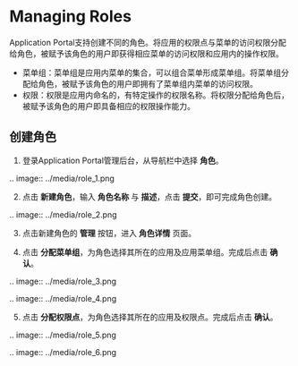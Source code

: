 # Managing Roles

Application Portal支持创建不同的角色。将应用的权限点与菜单的访问权限分配给角色，被赋予该角色的用户即获得相应菜单的访问权限和应用内的操作权限。

- 菜单组：菜单组是应用内菜单的集合，可以组合菜单形成菜单组。将菜单组分配给角色，被赋予该角色的用户即拥有了菜单组内菜单的访问权限。
- 权限：权限是应用内命名的，有特定操作的权限名称。将权限分配给角色后，被赋予该角色的用户即具备相应的权限操作能力。



## 创建角色

1. 登录Application Portal管理后台，从导航栏中选择 **角色**。

  .. image:: ../media/role_1.png

2.  点击 **新建角色**，输入 **角色名称** 与 **描述**，点击 **提交**，即可完成角色创建。

  .. image:: ../media/role_2.png

3. 点击新建角色的 **管理** 按钮，进入 **角色详情** 页面。

4. 点击 **分配菜单组**，为角色选择其所在的应用及应用菜单组。完成后点击 **确认**。

  .. image:: ../media/role_3.png

  .. image:: ../media/role_4.png

5. 点击 **分配权限点**，为角色选择其所在的应用及权限点。完成后点击 **确认**。

  .. image:: ../media/role_5.png

  .. image:: ../media/role_6.png



<!-- end -->

